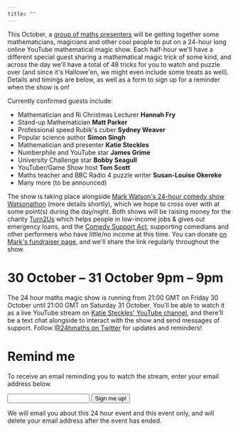 ```yaml
---
title: ""
---
```


This October, a <a href="http://24hourmaths.com/team.html">group of maths presenters</a> will be getting together some mathematicians, magicians and other cool people to put on a 24-hour long online YouTube mathematical magic show. Each half-hour we'll have a different special guest sharing a mathematical magic trick of some kind, and across the day we'll have a total of 48 tricks for you to watch and puzzle over (and since it's Hallowe'en, we might even include some treats as well). Details and timings are below, as well as a form to sign up for a reminder when the show is on!

Currently confirmed guests include:
- Mathematician and Ri Christmas Lecturer <strong>Hannah Fry</strong>
- Stand-up Mathematician <strong>Matt Parker</strong>
- Professional speed Rubik's cuber <strong>Sydney Weaver</strong>
- Popular science author <strong>Simon Singh</strong>
- Mathematician and presenter <strong>Katie Steckles</strong>
- Numberphile and YouTube star <strong>James Grime</strong>
- University Challenge star <strong>Bobby Seagull</strong>
- YouTuber/Game Show host <strong>Tom Scott</strong>
- Maths teacher and BBC Radio 4 puzzle writer <strong>Susan-Louise Okereke</strong>
- Many more (to be announced)

The show is taking place alongside <a href="http://watsonathon.com">Mark Watson's 24-hour comedy show Watsonathon</a> (more details shortly), which we hope to cross over with at some point(s) during the day/night. Both shows will be raising money for the charity <a href="https://www.turn2us.org.uk/">Turn2Us</a> which helps people in low-income jobs & gives out emergency loans, and the <a href="http://www.comedysupportact.org.uk/">Comedy Support Act</a>, supporting comedians and other performers who have little/no income at this time. You can donate <a href="http://tinyurl.com/watsonathonii">on Mark's fundraiser page</a>, and we'll share the link regularly throughout the show.

30 October &ndash; 31 October 9pm &ndash; 9pm
=============================================

The 24 hour maths magic show is running from 21:00 GMT on Friday 30 October until 21:00 GMT on Saturday 31 October. You'll be able to watch it as a live YouTube stream on <a href="https://youtu.be/Uuqrh5sdK8g">Katie Steckles' YouTube channel</a>, and there'll be a text chat alongside to interact with the show and send messages of support. Follow <a href="http://www.twitter.com/24hmaths">@24hmaths on Twitter</a> for updates and reminders!

Remind me
=========

To receive an email reminding you to watch the stream, enter your email address below.

<div id="signuparea">
<input type="email" id="email">
<button onclick="clickButton()">Sign me up!</button>
</div>

We will email you about this 24 hour event and this event only, and will delete your email address
after the event has ended.
